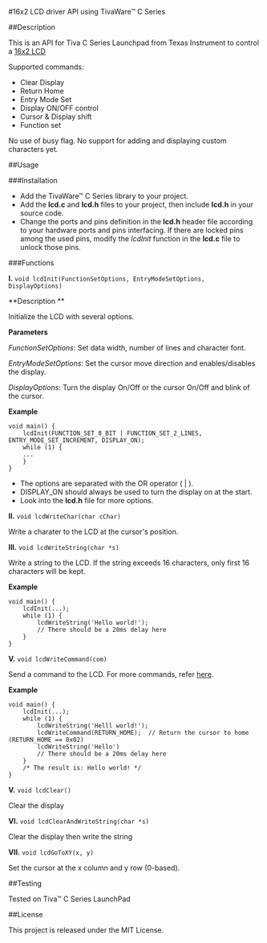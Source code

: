 #16x2 LCD driver API using TivaWare™ C Series

##Description

This is an API for Tiva C Series Launchpad from Texas Instrument to control a [16x2 LCD](http://www.8051projects.net/lcd-interfacing/index.php)

Supported commands: 

* Clear Display
* Return Home
* Entry Mode Set
* Display ON/OFF control
* Cursor & Display shift
* Function set

No use of busy flag. No support for adding and displaying custom characters yet.

##Usage

###Installation

* Add the TivaWare™ C Series library to your project.
* Add the **lcd.c** and **lcd.h** files to your project, then include **lcd.h** in your source code.
* Change the ports and pins definition in the **lcd.h** header file according to your hardware ports and pins interfacing. If there are locked pins among the used pins, modify the *lcdInit* function in the **lcd.c** file to unlock those pins. 

###Functions

**I.** ``void lcdInit(FunctionSetOptions, EntryModeSetOptions, DisplayOptions)``

**Description **

Initialize the LCD with several options.

**Parameters**

*FunctionSetOptions*: Set data width, number of lines and character font.

*EntryModeSetOptions*: Set the cursor move direction and enables/disables the display.

*DisplayOptions*: Turn the display On/Off or the cursor On/Off and blink of the cursor.

**Example**

```
void main() {
	lcdInit(FUNCTION_SET_8_BIT | FUNCTION_SET_2_LINES, ENTRY_MODE_SET_INCREMENT, DISPLAY_ON);
    while (1) {
    ...
    }
}
```

* The options are separated with the OR operator ( | ).
* DISPLAY_ON should always be used to turn the display on at the start. 
* Look into the **lcd.h** file for more options.

**II.** ``void lcdWriteChar(char cChar)``

Write a charater to the LCD at the cursor's position.

**III.** ``void lcdWriteString(char *s) ``

Write a string to the LCD. If the string exceeds 16 characters, only first 16 characters will be kept. 

**Example**

```
void main() {
	lcdInit(...);
    while (1) {
    	lcdWriteString('Hello world!');
        // There should be a 20ms delay here
    }
}
```

**V.** ``void lcdWriteCommand(com)``

Send a command to the LCD. For more commands, refer [here](http://www.8051projects.net/lcd-interfacing/commands.php).

**Example**

```
void main() {
	lcdInit(...);
    while (1) {
        lcdWriteString('Helll world!');
    	lcdWriteCommand(RETURN_HOME);  // Return the cursor to home (RETURN_HOME == 0x02)
        lcdWriteString('Hello')
        // There should be a 20ms delay here
    }
    /* The result is: Hello world! */
}
```


**V.** ``void lcdClear()``

Clear the display

**VI.** ``void lcdClearAndWriteString(char *s)``

Clear the display then write the string 

**VII.** ``void lcdGoToXY(x, y)``

Set the cursor at the x column and y row (0-based). 


##Testing

Tested on Tiva™ C Series LaunchPad

##License

This project is released under the MIT License. 